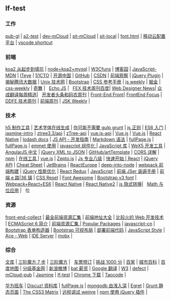 ## lf-test

### 工作

[pub-gl](http://haepub-gl.huawei.com/mcloud/ide/develop.html?projectid=196609) |
[a2-test](http://blog.csdn.net/u010130282/article/details/53462805) |
[dev-mCloud](http://nkweb-sit.huawei.com/mcloud/ide/develop.html?projectId=24313857) |
[sit-mCloud](http://mcloudnkg-sit.huawei.com/mcloud/ide/develop.html?projectId=182517764) |
[sit-local](http://localhost.huawei.com/mcloud/develop.html?projectId=182517764) |
[font.html](http://localhost.huawei.com/mcloud/font.html) |
[移动云配置平台](http://localhost.huawei.com:8080/mcloud/home1.html) |
[vscode shortcut](https://code.visualstudio.com/shortcuts/keyboard-shortcuts-windows.pdf)

### 前端

[koa2 从起步到填坑](http://www.jianshu.com/p/6b816c609669) |
[node+koa2+mysql](http://www.zhimengzhe.com/Javascriptjiaocheng/345044.html) |
[W3Cfuns](http://www.w3cfuns.com/) |
[博客园](http://www.cnblogs.com/) |
[JavaScript-MDN](https://developer.mozilla.org/zh-CN/docs/Web/JavaScript/Reference) |
[ITeye](http://www.iteye.com/) |
[51CTO](http://www.51cto.com/) |
[开源中国](http://www.oschina.net/) |
[GitHub](https://github.com/) |
[CSDN](http://www.csdn.net/?ref=toolbar) |
[前端观察](http://www.qianduan.net/) |
[jQuery Plugin](http://plugins.jquery.com/) |
[揭秘腾讯大数据](http://www.csdn.net/article/2014-08-29/2821448) |
[Unix 技术网](http://www.chinaunix.net/) |
[Bootstrap](http://www.bootcss.com/) |
[CSS 参考手册](http://css.doyoe.com/) |
[js weekly](http://javascriptweekly.com/) |
[掘金](https://juejin.im/) |  
[css-weekly](http://css-weekly.com/) |
[奇舞](https://weekly.75team.com/) |  
[Echo JS](http://www.echojs.com/) |  
[FEX 技术周刊百度](http://fex.baidu.com/weekly/)|
[Web Designer News](http://www.webdesignernews.com/category/web-development)|
[众成翻译每周精选](http://zcfy.baomitu.com/)|  
[开发者头条和码农周刊](https://toutiao.io/c/fe) |
[Front-End Front](http://frontendfront.com/)|
[FrontEnd Focus](http://frontendfocus.co/) |
[DDFE 技术周刊](https://zhuanlan.zhihu.com/ddfe-weekly) |
[前端周刊](http://www.feweekly.com/) |
[JSK Weekly](https://javascriptkicks.com/) |

### 技术  

[h5 制作工具](http://next.36kr.com/posts/collections/61) |
[艺术字体在线生成](http://www.qt86.com/?sukey=16298ae1a3e336313a241a2c4c09e3f267d1dfaf5f68bf8095739eaffdcbe1323a9ebace63dcb240a4610d605e6b467f) |
[你可能不需要 gulp,grunt](http://www.css88.com/archives/7041/comment-page-1#comment-293571) |
[js 正则](http://blog.csdn.net/xinying0424/article/details/8113908) |
[ES6 入门](http://es6.ruanyifeng.com/) |
[jasmine-intro](http://jasmine.github.io/2.4/introduction.html) |
[ztree3.3/api](http://tool.oschina.net/apidocs/apidoc?api=ztree3.2%2Fapi%2FAPI_cn.html) |
[zTree-api](http://www.ztree.me/v3/api.php) |
[vue.js-api](http://vuejs.org/api/) |
[Vue.js](http://www.cnblogs.com/keepfool/p/5619070.html) |
[Vue.js](http://www.cnblogs.com/keepfool/p/5637834.html) |
[React Native](http://top.css88.com/archives/724) |
[lodash docs](https://lodash.com/docs) |
[JS API - 开发指南](http://developer.baidu.com/map/jsdevelop-4.htm) |
[Markdown 语法](http://wowubuntu.com/markdown/) |
[fullPage.js](https://github.com/alvarotrigo/fullPage.js) |
[fullPage.js](http://www.dowebok.com/77.html) |
[emmet 使用](http://docs.emmet.io/actions/) |
[javascript 组件化 ](http://purplebamboo.github.io/2015/03/16/javascript-component/) |
[JavaScript 库](https://developer.mozilla.org/zh-CN/docs/Web/JavaScript/Reference/Global_Objects) |
[WeX5 开发工具](http://wex5.com/cn/wex5/) |
[AngularJS 中文](http://www.apjs.net/) |
[jQuery XML to JSON](http://www.fyneworks.com/jquery/xml-to-json/) |
[GitHub/artTemplate](https://github.com/aui/artTemplate) |
[CORS 详解](http://www.ruanyifeng.com/blog/2016/04/cors.html) |
[npm](https://www.npmjs.com/) |
[在线工具 ](http://tool.oschina.net/) |
[vue.js](http://cn.vuejs.org/) |
[Zepto.js](http://zeptojs.com/) |
[Js 专业八级](http://ourjs.com/detail/52fb82e13bd19c4814000001) |
[快速开始 | React](http://reactjs.cn/react/docs/getting-started.html) |
[jQuery API](http://www.php100.com/manual/jquery/) |
[Cheat Sheet](http://docs.emmet.io/cheat-sheet/) |
[JetBrains](https://www.jetbrains.com/) |
[ReactEurope](https://zhuanlan.zhihu.com/p/21379350) |
[deep-into-node](https://yjhjstz.gitbooks.io/deep-into-node/content/) |
[webpack 前端构建](http://www.cnblogs.com/yangjunhua/p/5615118.html) |
[ jQuery 性能优化](http://www.ido321.com/82.html) |
[React Redux](http://www.zcfy.cc/article/863) |
[JavaScript](http://www.zcfy.cc/article/901) |
[前端 JSer 装逼手册](http://www.w3cfuns.com/notes/24611/1581e84f8f1c67ac2b883f44945da00b.html) |
[前端 e 路|36 镇](http://www.36zhen.com/my?id=3751) |
[CSS Reset](http://cssreset.com/) |
[Font Awesome](http://fontawesome.io/) |
[Bootstrap v3 font](http://v3.bootcss.com/components/) |
[Webpack+React+ES6](http://www.cnblogs.com/skylar/p/React-Webpack-ES6.html) |
[React Native](http://www.cnblogs.com/maomishen/p/5303976.html) |
[React Native2](https://my.oschina.net/osccreate/blog/778348) |
[js 隐式转换](https://github.com/jawil/blog/issues/5)|  
[Math 与位应用](http://louiszhai.github.io/2016/07/01/Math/?utm_source=75teamweekly&utm_medium=referral) |   位

### 资源

[front-end-collect](https://github.com/jikeytang/front-end-collect) |
[最全前端资源汇集](http://www.w3cfuns.com/notes/17755/423092d927775ae297a390f646079a64.html) |
[前端地址大全](http://www.w3cfuns.com/notes/16438/db8e9e0bf80676f32b2cafb9b4932313.html) |
[比较火的 Web 开发技术](http://www.zhihu.com/question/26644904) |
[ECMAScript 6 简介](http://es6.ruanyifeng.com/#docs/destructuring) |
[前端资源汇集 ](http://www.jianshu.com/p/c3dae0951f74) |
[Popular Packages](https://packagecontrol.io/browse/popular) |
[javascript-cn](https://github.com/jobbole/awesome-javascript-cn) |
[Bootstrap 表单构造器](http://www.bootcss.com/p/bootstrap-form-builder/) |
[Bootstrap 可视布局](http://www.bootcss.com/p/layoutit/) |
[部署前端代码](http://www.zhihu.com/question/20790576) |
[JavaScript Style](https://github.com/airbnb/javascript) |
[Ace - Web](https://ace.c9.io/#api) |
[IDE Server](http://localhost.huawei.com:8080/mcloud/sseChannelTest.html) |
[mobx](https://github.com/ascoders/blog/issues/16) |

### 综合

[文库](http://wenku.baidu.com/) |
[三阶魔方 7 步](http://jingyan.baidu.com/article/fd8044fa80e59d5030137a6f.html) |
[三阶魔方](http://jingyan.baidu.com/article/a3f121e408820dfc9052bb1c.html) |  
[车票预订](https://kyfw.12306.cn/otn/leftTicket/init) |
[挑战 1000 分](http://www.nxmam.cn/yx/yxc.php?oid=bxpdviec) |
[百家](http://baijia.baidu.com/) |
[城市百科](http://baike.baidu.com/city) |
[百度地图](http://map.baidu.com/) |
[分级基金网](http://www.jijinb.com/) |
[新浪微博](http://weibo.com/u/2034566072/home?wvr=5) |
[bat 薪资](http://www.zhihu.com/question/27108669?rf=27108605) |
[Google 翻译](http://translate.google.cn/) |
[W3](http://w3.huawei.com/next/indexa.html) |
[defect](http://btit-rally.huawei.com/#/1581840d/defects?tpsV=sq%3A33694564) |
[mCloud-pub](http://mcloud-pub.huawei.com/mcloud/ide/home.html?projectId=143392777) |
[Jasmine](http://localhost.huawei.com/mcloud/jasmine/test.html) |
[lf-test](https://github.com/longfei347/lf-test/blob/master/index.html) |
[Chrome 下载](http://down.tech.sina.com.cn/page/40975.html) |
[Taocode](http://code.taobao.org/login/) |

[华为班车](http://117.78.17.233/huaweibus/!index.action) |
[Discuz! 资料库](http://faq.comsenz.com/library/template/cssextend/cssextend_index.htm) |
[fullPage.js](http://www.dowebok.com/demo/2014/77/index8.html#page2) |
[mongodb 由浅入深](http://linux.cn/article-4117-1-qqmail.html) |
[Egret](http://www.egret-labs.org/) |
[Grunt 静态页面](http://www.jianshu.com/p/47aa09a2910d) |
[The CSS3 Matrix](http://useragentman.com/matrix/) |
[远程调试 weinre](http://wyqbailey.diandian.com/post/2011-11-09/20511143) |
[npm 使用 jQuery 插件](http://www.css88.com/archives/5537) |
